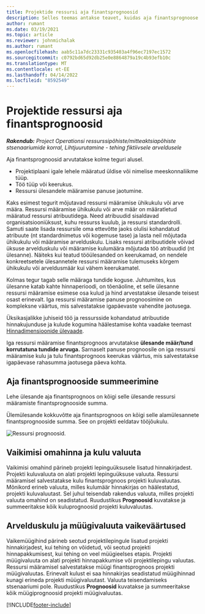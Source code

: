 ```yaml
---
title: Projektide ressursi aja finantsprognoosid
description: Selles teemas antakse teavet, kuidas aja finantsprognoose arvutatakse.
author: rumant
ms.date: 03/19/2021
ms.topic: article
ms.reviewer: johnmichalak
ms.author: rumant
ms.openlocfilehash: aab5c11a7dc23331c935403a4f96ec7197ec1572
ms.sourcegitcommit: c0792bd65d92db25e0e8864879a19c4b93efb10c
ms.translationtype: MT
ms.contentlocale: et-EE
ms.lasthandoff: 04/14/2022
ms.locfileid: "8592549"
---
```

# <a name="financial-estimates-for-resource-time-on-projects"></a>Projektide ressursi aja finantsprognoosid

_**Rakendub:** Project Operationsi ressurssipõhiste/mitteaktsiapõhiste stsenaariumide korral,  Lihtjuurutamine - tehing fiktiivsele arveldusele_

Aja finantsprognoosid arvutatakse kolme teguri alusel. 

- Projektiplaani igale lehele määratud üldise või nimelise meeskonnaliikme tüüp. 
- Töö tüüp või keerukus.
- Ressursi ülesandele määramise panuse jaotumine. 

Kaks esimest tegurit mõjutavad ressursi määramise ühikukulu või arve määra. Ressursi määramise ühikukulu või arve määr on määratletud määratud ressursi atribuutidega. Need atribuudid sisaldavad organisatsiooniüksust, kuhu ressurss kuulub, ja ressursi standardrolli. Samuti saate lisada ressursile oma ettevõtte jaoks olulisi kohandatud atribuute (nt standardnimetus või kogemuse tase) ja lasta neil mõjutada ühikukulu või määramise arvelduskulu.
Lisaks ressursi atribuutidele võivad üksuse arvelduskulu või määramise kulumäära mõjutada töö atribuudid (nt ülesanne). Näiteks kui teatud tööülesanded on keerukamad, on nendele konkreetsetele ülesannetele ressursi määramise tulemuseks kõrgem ühikukulu või arveldusmäär kui vähem keerukamatel.   

Kolmas tegur tagab selle määraga tundide koguse. Juhtumites, kus ülesanne katab kahte hinnaperioodi, on tõenäoline, et selle ülesanne ressursi määramise esimese osa kulud ja hind arvestatakse ülesande teisest osast erinevalt. Iga ressursi määramise panuse prognoosimine on kompleksne väärtus, mis salvestatakse igapäevaste vahendite jaotusega.

Üksikasjalikke juhiseid töö ja ressursside kohandatud atribuutide hinnakujunduse ja kulude kogumina häälestamise kohta vaadake teemast [Hinnadimensioonide ülevaade](../pricing-costing/pricing-dimensions-overview.md).

Iga ressursi määramise finantsprognoos arvutatakse **ülesande määr/tund korrutatuna tundide arvuga.**  Sarnaselt panuse prognoosile on iga ressursi määramise kulu ja tulu finantsprognoos keerukas väärtus, mis salvestatakse igapäevase rahasumma jaotusega päeva kohta. 

## <a name="summarizing-financial-estimates-for-time"></a>Aja finantsprognooside summeerimine
Lehe ülesande aja finantsprognoos on kõigi selle ülesande ressursi määramiste finantsprognooside summa.

Ülemülesande kokkuvõtte aja finantsprognoos on kõigi selle alamülesannete finantsprognooside summa. See on projekti eeldatav tööjõukulu. 

![Ressursi prognoosid.](./media/navigation12.png)

## <a name="default-cost-price-and-cost-currency"></a>Vaikimisi omahinna ja kulu valuuta

Vaikimisi omahind pärineb projekti lepinguüksusele lisatud hinnakirjadest. Projekti kuluvaluuta on alati projekti lepinguüksuse valuuta. Ressursi määramisel salvestatakse kulu finantsprognoos projekti kuluvaluutas. Mõnikord erineb valuuta, milles kulumäär hinnakirjas on häälestatud, projekti kuluvaluutast. Sel juhul teisendab rakendus valuuta, milles projekti valuuta omahind on seadistatud. Ruudustikus **Prognoosid** kuvatakse ja summeeritakse kõik kuluprognoosid projekti kuluvaluutas. 

## <a name="default-bill-rate-and-sales-currency"></a>Arvelduskulu ja müügivaluuta vaikeväärtused

Vaikemüügihind pärineb seotud projektilepingule lisatud projekti hinnakirjadest, kui tehing on võidetud, või seotud projekti hinnapakkumisest, kui tehing on veel müügieelses etapis. Projekti müügivaluuta on alati projekti hinnapakkumise või projektilepingu valuutas. Ressursi määramisel salvestatakse müügi finantsprognoos projekti müügivaluutas. Erinevalt kulust ei saa hinnakirjas seadistatud müügihinnad kunagi erineda projekti müügivaluutast. Valuuta teisendamiseks stsenaariumi pole. Ruudustikus **Prognoosid** kuvatakse ja summeeritakse kõik müügiprognoosid projekti müügivaluutas. 

[!INCLUDE[footer-include](../includes/footer-banner.md)]
